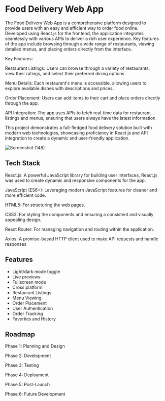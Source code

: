 
# Food Delivery Web App

The Food Delivery Web App is a comprehensive platform designed to provide users with an easy and efficient way to order food online. Developed using React.js for the frontend, the application integrates seamlessly with various APIs to deliver a rich user experience. Key features of the app include browsing through a wide range of restaurants, viewing detailed menus, and placing orders directly from the interface.

Key Features:

Restaurant Listings: Users can browse through a variety of restaurants, view their ratings, and select their preferred dining options.

Menu Details: Each restaurant's menu is accessible, allowing users to explore available dishes with descriptions and prices.

Order Placement: Users can add items to their cart and place orders directly through the app.

API Integration: The app uses APIs to fetch real-time data for restaurant listings and menus, ensuring that users always have the latest information.

This project demonstrates a full-fledged food delivery solution built with modern web technologies, showcasing proficiency in React.js and API integration to create a dynamic and user-friendly application.


![Screenshot (148)](https://github.com/user-attachments/assets/f626ff82-a9b8-47ee-b59d-4d65527e65c1)


## Tech Stack
React.js: A powerful JavaScript library for building user interfaces, React.js was used to create dynamic and responsive components for the app.

JavaScript (ES6+): Leveraging modern JavaScript features for cleaner and more efficient code.

HTML5: For structuring the web pages.

CSS3: For styling the components and ensuring a consistent and visually appealing design.

React Router: For managing navigation and routing within the application.

Axios: A promise-based HTTP client used to make API requests and handle responses


## Features

- Light/dark mode toggle
- Live previews
- Fullscreen mode
- Cross platform
- Restaurant Listings
- Menu Viewing
- Order Placement
- User Authentication
- Order Tracking
- Favorites and History


## Roadmap

Phase 1: Planning and Design

Phase 2: Development

Phase 3: Testing

Phase 4: Deployment

Phase 5: Post-Launch

Phase 6: Future Development



